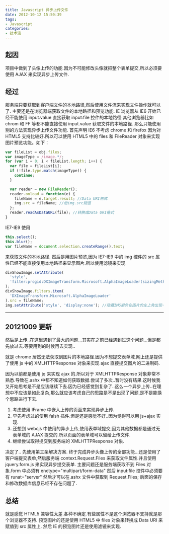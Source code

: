 ```yaml
---
title: Javascript 异步上传文件
date: 2012-10-12 15:50:39
tags: 
- Javascript
categories: 
- 技术渣
---
```


## 起因
项目中做到了头像上传的功能.因为不可能修改头像就把整个表单提交,所以必须要使用 AJAX 来实现异步上传文件.

## 经过
服务端只要获取到客户端文件的本地路径,然后使用文件流来实现文件操作就可以了.
主要还是在浏览器端获取文件的本地路径和预览功能.
IE 浏览器从 IE6 开始已经不能使用 input.value 直接获取 input:file 控件的本地路径
其他浏览器比如 chrom 和 FF 等都不能直接使用 input.value 获取文件的本地路径.
那么只能使用别的方法实现异步上传文件功能.
首先声明 IE6 不考虑
chrome 和 firefox 因为对 HTML5 支持比较好.所以可以使用 HTML5 中的 files 和 FileReader 对象来实现图片预览功能。如下：

```javascript
var fileList = obj.files;
var imageType = /image.*/;
for (var i = 0; i < fileList.length; i++) {
  var file = fileList[i];
  if (!file.type.match(imageType)) {
    continue;
  }

  var reader = new FileReader();
  reader.onload = function(e) {
    fileName = e.target.result; //Data URI格式
    img.src = fileName; //给img.src赋值
  };
  reader.readAsDataURL(file); //转换成Data URI格式
}
```

<!-- more -->

IE7-IE9 使用

```javascript
this.select();
this.blur();
var fileName = document.selection.createRange().text;
```

来获取文件的本地路径.
然后是用图片预览,因为 IE7-IE9 中的 img 控件的 src 属性已经不能直接使用本地路径来显示图片.所以使用滤镜来实现

```javascript
divShowImage.setAttribute(
  'style',
  'filter:progid:DXImageTransform.Microsoft.AlphaImageLoader(sizingMethod=scale);width:300px; height:300px;'
);
divShowImage.filters.item(
  'DXImageTransform.Microsoft.AlphaImageLoader'
).src = fileName;
img.setAttribute('style', 'display:none'); //隐藏IMG避免在图片的左上角出现一个小叉叉.
```

---

## 20121009 更新

然后是上传..在这里遇到了最大的问题...其实在之前已经遇到过这个问题...但是都先放过去.等要用到的时候再去实现..

就是 chrome 居然无法获取到图片的本地路径.因为不想提交表单域.网上还是提供了使用 js 中的 XMLHTTPResponse 对象来实现 ajax 直接提交图片的二进制码.

因为以前都是使用 jq 来实现 ajax 的.所以对于 XMLHTTPResponse 对象非常不熟悉.导致在.ashx 中都不知道如何获取数据.尝试了多次..暂时没有结果.这时候我又开始思考是不是应该继续下去.因为已经感觉到复杂了..这么一个异步上传..在理想中不应该是如此复杂,那么就应该考虑自己的思路是不是出现了问题,是不是能换个思路进行下去.

1.  考虑使用 IFrame 中嵌入上传的页面来实现异步上传.
2.  早先考虑过的使用 falsh 插件.但是还是感觉不好..因为觉得可以用 js+ajax 实现.
3.  还想到 webcjs 中使用的异步上传,使用表单域提交,因为其他数据都是通过无表单域的 AJAX 提交的.所以页面的表单域可以留给上传文件.
4.  继续尝试取得提交到服务端的 XMLHTTPResponse 对象.


决定了.. 先使用第三条解决方案.
终于完成异步头像上传的全部功能...还是使用了客户端提交表单,然后服务端 context.Request.Files 来获取文件属性.并且使用 jquery.form.js 来实现异步提交表单.
主要问题还是服务端获取不到 Files 对象.form 中必须有 enctype="multipart/form-data"
然后 input:file 控件中必须要有 runat="server"
然后才可以在.ashx 文件中获取到 Request.Files;
后面的保存和修改数据库信息已经不存在问题了.

## 总结
就是感觉 HTML5 兼容性太差.各种不确定.有些属性不是这个浏览器不支持就是那个浏览器不支持.
预览图片的还是使用 HTML5 中 files 对象来转换成 Data URI 来赋值到 src 属性上.
然后 IE 的预览图片还是使用滤镜来实现.

